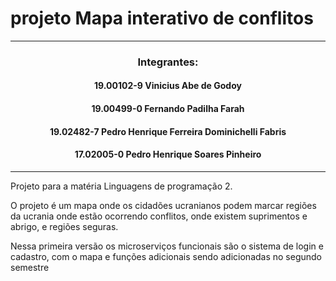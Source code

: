 <h1>projeto Mapa interativo de conflitos</h1>

<hr>
<h3 align="center">Integrantes:</h3>

<h4 align="center">19.00102-9 Vinicius Abe de Godoy </h4>
<h4 align="center">19.00499-0 Fernando Padilha Farah </h4>
<h4 align="center">19.02482-7 Pedro Henrique Ferreira Dominichelli Fabris</h4>
<h4 align="center">17.02005-0 Pedro Henrique Soares Pinheiro</h4>

<hr>

Projeto para a matéria Linguagens de programação 2.

O projeto é um mapa onde os cidadões ucranianos podem marcar regiões da ucrania onde estão ocorrendo conflitos, onde existem suprimentos e abrigo, e regiões seguras.

Nessa primeira versão os microserviços funcionais são o sistema de login e cadastro, com o mapa e funções adicionais sendo adicionadas no segundo semestre
